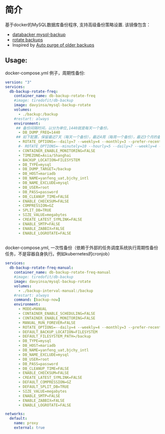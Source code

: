 # 简介
基于docker的MySQL数据库备份程序, 支持高级备份策略设置.
该镜像包含： 
* [databacker mysql-backup](https://github.com/databacker/mysql-backup)
* [rotate backups](https://rotate-backups.readthedocs.io/en/latest/)
* Inspired by [Auto purge of older backups](https://github.com/databacker/mysql-backup/issues/9)

## Usage:
docker-compose.yml 例子，周期性备份:
```yaml
version: "3"
services:
  db-backup-rotate-freq:
    container_name: db-backup-rotate-freq
    #image: tiredofit/db-backup
    image: davyinsa/mysql-backup-rotate
    volumes:
      - ./backup:/backup
    #restart: always
    environment:
     ## 备份间隔时间，以分为单位,1440就是每天一个备份。
      - DB_DUMP_FREQ=1440
     ## 如下配置，保留最近7天（每天一个备份），最近4周（每周一个备份），最近3个月的备份（每个月一个备份）
      - ROTATE_OPTIONS=--daily=7 --weekly=4 --monthly=3 --prefer-recent
      #- ROTATE_OPTIONS=--minutely=10 --hourly=5 --daily=7 --weekly=4 --monthly=3 --prefer-recent
      - CONTAINER_ENABLE_MONITORING=FALSE
      - TIMEZONE=Asia/Shanghai
      - BACKUP_LOCATION=FILESYSTEM
      - DB_TYPE=mysql
      - DB_DUMP_TARGET=/backup
      - DB_HOST=mariadb
      - DB_NAME=yanfeng_uat,bjchy_intl
      - DB_NAME_EXCLUDE=mysql
      - DB_USER=root
      - DB_PASS=password
      - DB_CLEANUP_TIME=FALSE
      - ENABLE_CHECKSUM=FALSE
      - COMPRESSION=GZ
      - SPLIT_DB=TRUE
      - SIZE_VALUE=megabytes
      - CREATE_LATEST_SYMLINK=FALSE
      - ENABLE_SMTP=FALSE
      - ENABLE_ZABBIX=FALSE
      - ENABLE_LOGROTATE=FALSE
     
```

docker-compose.yml, 一次性备份（依赖于外部的任务调度系统执行周期性备份任务，不是容器自身执行。例如kubernetes的cronjob）
```yaml
services:
  db-backup-rotate-freq-manual:
    container_name: db-backup-rotate-freq-manual
    #image: tiredofit/db-backup
    image: davyinsa/mysql-backup-rotate
    volumes:
      - ./backup-interval-manual:/backup
    #restart: always
    command: [backup-now]
    environment:
      - MODE=MANUAL
      - CONTAINER_ENABLE_SCHEDULING=FALSE
      - CONTAINER_ENABLE_MONITORING=FALSE
      - MANUAL_RUN_FOREVER=FALSE
      - ROTATE_OPTIONS=--daily=4 --weekly=4 --monthly=3 --prefer-recent
      - DEFAULT_BACKUP_LOCATION=FILESYSTEM
      - DEFAULT_FILESYSTEM_PATH=/backup
      - DB_TYPE=mysql
      - DB_HOST=mariadb
      - DB_NAME=yanfeng_uat,bjchy_intl
      - DB_NAME_EXCLUDE=mysql
      - DB_USER=root
      - DB_PASS=password
      - DB_CLEANUP_TIME=FALSE
      - ENABLE_CHECKSUM=FALSE
      - CREATE_LATEST_SYMLINK=FALSE
      - DEFAULT_COMPRESSION=GZ
      - DEFAULT_SPLIT_DB=TRUE
      - SIZE_VALUE=megabytes
      - ENABLE_SMTP=FALSE
      - ENABLE_ZABBIX=FALSE
      - ENABLE_LOGROTATE=FALSE

networks:
  default:
    name: proxy
    external: true
```